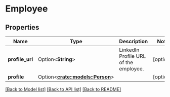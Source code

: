 # Employee

## Properties

Name | Type | Description | Notes
------------ | ------------- | ------------- | -------------
**profile_url** | Option<**String**> |          LinkedIn Profile URL of the employee.          | [optional]
**profile** | Option<[**crate::models::Person**](Person.md)> |  | [optional]

[[Back to Model list]](../README.md#documentation-for-models) [[Back to API list]](../README.md#documentation-for-api-endpoints) [[Back to README]](../README.md)


